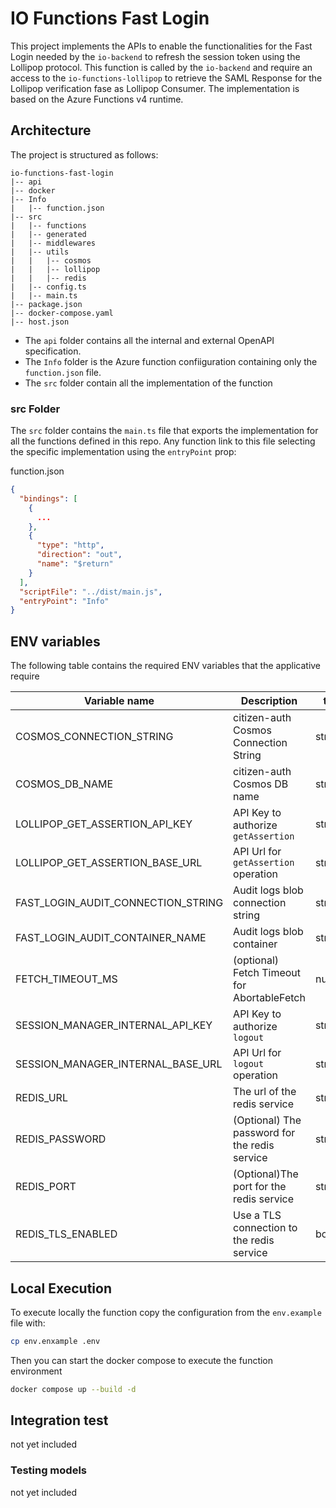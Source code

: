 # IO Functions Fast Login

This project implements the APIs to enable the functionalities for the Fast Login needed by the `io-backend` to refresh the session token using the Lollipop protocol. This function is called by the `io-backend` and require an access to the `io-functions-lollipop` to retrieve the SAML Response for the Lollipop verification fase as Lollipop Consumer.
The implementation is based on the Azure Functions v4 runtime.

## Architecture

The project is structured as follows:

```
io-functions-fast-login
|-- api
|-- docker
|-- Info
|   |-- function.json
|-- src
|   |-- functions
|   |-- generated
|   |-- middlewares
|   |-- utils
|   |   |-- cosmos
|   |   |-- lollipop
|   |   |-- redis
|   |-- config.ts
|   |-- main.ts
|-- package.json
|-- docker-compose.yaml
|-- host.json
```

- The `api` folder contains all the internal and external OpenAPI specification.
- The `Info` folder is the Azure function confiiguration containing only the `function.json` file.
- The `src` folder contain all the implementation of the function

### src Folder

The `src` folder contains the `main.ts` file that exports the implementation for all the functions defined in this repo. Any function link to this file selecting the specific implementation using the `entryPoint` prop:

function.json

```json
{
  "bindings": [
    {
      ...
    },
    {
      "type": "http",
      "direction": "out",
      "name": "$return"
    }
  ],
  "scriptFile": "../dist/main.js",
  "entryPoint": "Info"
}
```

## ENV variables

The following table contains the required ENV variables that the applicative require

| Variable name                      | Description                                   | type    |
| ---------------------------------- | --------------------------------------------- | ------- |
| COSMOS_CONNECTION_STRING           | citizen-auth Cosmos Connection String         | string  |
| COSMOS_DB_NAME                     | citizen-auth Cosmos DB name                   | string  |
| LOLLIPOP_GET_ASSERTION_API_KEY     | API Key to authorize `getAssertion`           | string  |
| LOLLIPOP_GET_ASSERTION_BASE_URL    | API Url for `getAssertion` operation          | string  |
| FAST_LOGIN_AUDIT_CONNECTION_STRING | Audit logs blob connection string             | string  |
| FAST_LOGIN_AUDIT_CONTAINER_NAME    | Audit logs blob container                     | string  |
| FETCH_TIMEOUT_MS                   | (optional) Fetch Timeout for AbortableFetch   | number  |
| SESSION_MANAGER_INTERNAL_API_KEY   | API Key to authorize `logout`                 | string  |
| SESSION_MANAGER_INTERNAL_BASE_URL  | API Url for `logout` operation                | string  |
| REDIS_URL                          | The url of the redis service                  | string  |
| REDIS_PASSWORD                     | (Optional) The password for the redis service | string  |
| REDIS_PORT                         | (Optional)The port for the redis service      | string  |
| REDIS_TLS_ENABLED                  | Use a TLS connection to the redis service     | boolean |

## Local Execution

To execute locally the function copy the configuration from the `env.example` file with:

```bash
cp env.enxample .env
```

Then you can start the docker compose to execute the function environment

```bash
docker compose up --build -d
```

## Integration test

not yet included

### Testing models

not yet included
